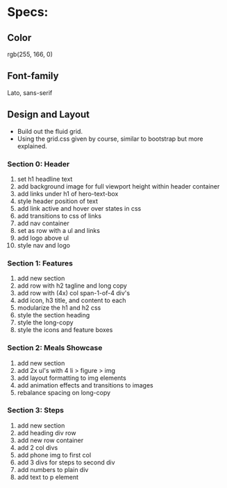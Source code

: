 Specs:
======

Color
-----

rgb(255, 166, 0)

Font-family
-----------

Lato, sans-serif

Design and Layout
-----------------

-	Build out the fluid grid.
-	Using the grid.css given by course, similar to bootstrap but more explained.

### Section 0: Header

1.	set h1 headline text
2.	add background image for full viewport height within header container
3.	add links under h1 of hero-text-box
4.	style header position of text
5.	add link active and hover over states in css
6.	add transitions to css of links
7.	add nav container
8.	set as row with a ul and links
9.	add logo above ul
10.	style nav and logo

### Section 1: Features

1. add new section
2. add row with h2 tagline and long copy
3. add row with (4x) col span-1-of-4 div's
4. add icon, h3 title, and content to each
5. modularize the h1 and h2 css
6. style the section heading
7. style the long-copy
8. style the icons and feature boxes

### Section 2: Meals Showcase

1. add new section
2. add 2x ul's with 4 li > figure > img
3. add layout formatting to img elements
4. add animation effects and transitions to images
5. rebalance spacing on long-copy

### Section 3: Steps

1. add new section
2. add heading div row
3. add new row container
4. add 2 col divs
5. add phone img to first col
6. add 3 divs for steps to second div
7. add numbers to plain div
8. add text to p element


































